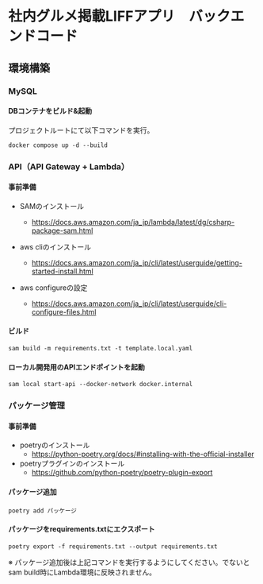 # 社内グルメ掲載LIFFアプリ　バックエンドコード

## 環境構築

### MySQL

#### DBコンテナをビルド&起動

プロジェクトルートにて以下コマンドを実行。

```shell
docker compose up -d --build
```

### API（API Gateway + Lambda）

#### 事前準備

- SAMのインストール
    - https://docs.aws.amazon.com/ja_jp/lambda/latest/dg/csharp-package-sam.html

- aws cliのインストール
    - https://docs.aws.amazon.com/ja_jp/cli/latest/userguide/getting-started-install.html

- aws configureの設定
    - https://docs.aws.amazon.com/ja_jp/cli/latest/userguide/cli-configure-files.html

#### ビルド

```shell
sam build -m requirements.txt -t template.local.yaml
```

#### ローカル開発用のAPIエンドポイントを起動

```shell
sam local start-api --docker-network docker.internal
```

### パッケージ管理

#### 事前準備

- poetryのインストール
    - https://python-poetry.org/docs/#installing-with-the-official-installer
- poetryプラグインのインストール
    - https://github.com/python-poetry/poetry-plugin-export

#### パッケージ追加

```shell
poetry add パッケージ
```

#### パッケージをrequirements.txtにエクスポート

```shell
poetry export -f requirements.txt --output requirements.txt
```

※ パッケージ追加後は上記コマンドを実行するようにしてください。でないとsam build時にLambda環境に反映されません。


